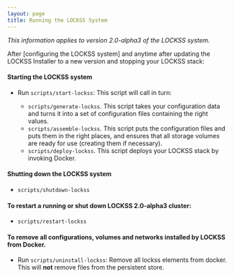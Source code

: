 ```yaml
---
layout: page
title: Running the LOCKSS System
---
```


*This information applies to version 2.0-alpha3 of the LOCKSS system.*

After [configuring the LOCKSS system] and anytime after updating the LOCKSS Installer to a new version and stopping your LOCKSS stack:

#### Starting the LOCKSS system
* Run `scripts/start-lockss`: This script will call in turn:

    *  `scripts/generate-lockss`. This script takes your configuration data and turns it into a set of configuration files containing the right values.
    *  `scripts/assemble-lockss`. This script puts the configuration files and puts them in the right places, and ensures that all storage volumes are ready for use (creating them if necessary).
    *  `scripts/deploy-lockss`. This script deploys your LOCKSS stack by invoking Docker.


#### Shutting down the LOCKSS system

*  `scripts/shutdown-lockss`

#### To restart a running or shut down LOCKSS 2.0-alpha3 cluster:
*  `scripts/restart-lockss`

#### To remove all configurations, volumes and networks installed by LOCKSS from Docker.
* Run `scripts/uninstall-lockss`: Remove all lockss elements from docker. This will **not** remove files from the persistent store.
